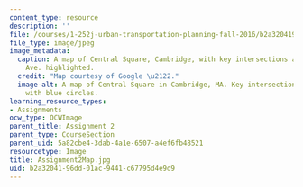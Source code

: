 ```yaml
---
content_type: resource
description: ''
file: /courses/1-252j-urban-transportation-planning-fall-2016/b2a3204196dd01ac9441c67795d4e9d9_Assignment2Map.jpg
file_type: image/jpeg
image_metadata:
  caption: A map of Central Square, Cambridge, with key intersections along Mass.
    Ave. highlighted.
  credit: "Map courtesy of Google \u2122."
  image-alt: A map of Central Square in Cambridge, MA. Key intersections are highlighted
    with blue circles.
learning_resource_types:
- Assignments
ocw_type: OCWImage
parent_title: Assignment 2
parent_type: CourseSection
parent_uid: 5a82cbe4-3dab-4a1e-6507-a4ef6fb48521
resourcetype: Image
title: Assignment2Map.jpg
uid: b2a32041-96dd-01ac-9441-c67795d4e9d9
---
```

